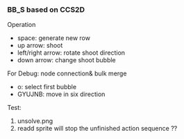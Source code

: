 <h3>BB_S based on CCS2D</h3>

Operation
<ul>
	<li>space: generate new row</li>
	<li>up arrow: shoot</li>
	<li>left/right arrow: rotate shoot direction</li>
	<li>down arrow: change shoot bubble</li>
</ul>

For Debug: node connection& bulk merge
<ul>
	<li>o: select first bubble</li>
	<li>GYUJNB: move in six direction</li>
</ul>


Test:
1. unsolve.png
2. readd sprite will stop the unfinished action sequence ??
